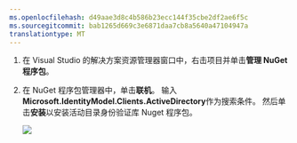 ```yaml
---
ms.openlocfilehash: d49aae3d8c4b586b23ecc144f35cbe2df2ae6f5c
ms.sourcegitcommit: bab1265d669c3e6871daa7cb8a5640a47104947a
translationtype: MT
---
```

1. 在 Visual Studio 的解决方案资源管理器窗口中，右击项目并单击**管理 NuGet 程序包**。

2. 在 NuGet 程序包管理器中，单击**联机**。 输入**Microsoft.IdentityModel.Clients.ActiveDirectory**作为搜索条件。 然后单击**安装**以安装活动目录身份验证库 Nuget 程序包。 

   ![](./media/mobile-services-dotnet-adal-install-nuget/mobile-services-adal-nuget-package.png)
